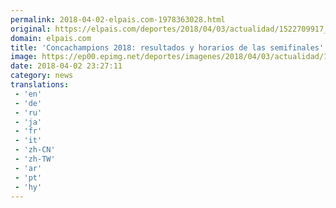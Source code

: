```yaml
---
permalink: 2018-04-02-elpais.com-1978363028.html
original: https://elpais.com/deportes/2018/04/03/actualidad/1522709917_461029.html#?ref=rss&format=simple&link=link
domain: elpais.com
title: 'Concachampions 2018: resultados y horarios de las semifinales'
image: https://ep00.epimg.net/deportes/imagenes/2018/04/03/actualidad/1522709917_461029_1522710110_rrss_normal.jpg
date: 2018-04-02 23:27:11
category: news
translations: 
 - 'en'
 - 'de'
 - 'ru'
 - 'ja'
 - 'fr'
 - 'it'
 - 'zh-CN'
 - 'zh-TW'
 - 'ar'
 - 'pt'
 - 'hy'
---
```



